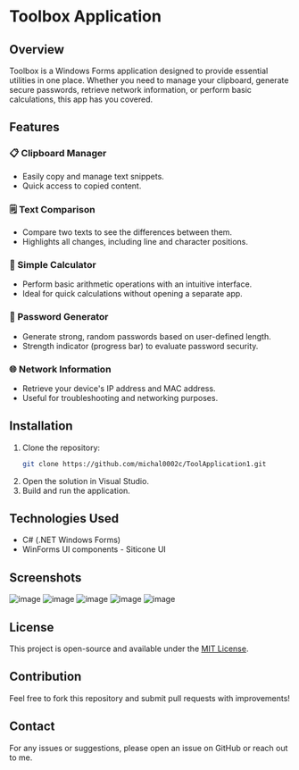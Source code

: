 # Toolbox Application
## Overview
Toolbox is a Windows Forms application designed to provide essential utilities in one place. Whether you need to manage your clipboard, generate secure passwords, retrieve network information, or perform basic calculations, this app has you covered.

## Features

### 📋 Clipboard Manager
- Easily copy and manage text snippets.
- Quick access to copied content.

### 🗒 Text Comparison
- Compare two texts to see the differences between them.
- Highlights all changes, including line and character positions.
 
### 🧮 Simple Calculator
- Perform basic arithmetic operations with an intuitive interface.
- Ideal for quick calculations without opening a separate app.

### 🔑 Password Generator
- Generate strong, random passwords based on user-defined length.
- Strength indicator (progress bar) to evaluate password security.

### 🌐 Network Information
- Retrieve your device's IP address and MAC address.
- Useful for troubleshooting and networking purposes.

## Installation
1. Clone the repository:
   ```sh
   git clone https://github.com/michal0002c/ToolApplication1.git
   ```
2. Open the solution in Visual Studio.
3. Build and run the application.

## Technologies Used
- C# (.NET Windows Forms)
- WinForms UI components - Siticone UI


## Screenshots
![image](https://github.com/user-attachments/assets/7128cc34-d8e4-4562-9a6a-08befc9ffe53)
![image](https://github.com/user-attachments/assets/f664a3f7-6c66-49e4-961f-882f40f34031)
![image](https://github.com/user-attachments/assets/6440a7dd-8155-426a-9eb6-b5fb490ef662)
![image](https://github.com/user-attachments/assets/0fd9d804-2929-4a93-8eda-36811016aa0c)
![image](https://github.com/user-attachments/assets/c18946ea-7284-44da-860e-1f6a5e6c9049)



## License
This project is open-source and available under the [MIT License](LICENSE).

## Contribution
Feel free to fork this repository and submit pull requests with improvements!

## Contact
For any issues or suggestions, please open an issue on GitHub or reach out to me.

